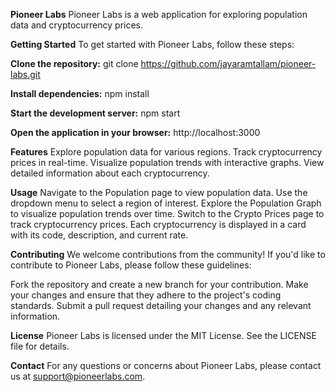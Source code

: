 **Pioneer Labs**
Pioneer Labs is a web application for exploring population data and cryptocurrency prices.

**Getting Started**
To get started with Pioneer Labs, follow these steps:

**Clone the repository:**
git clone https://github.com/jayaramtallam/pioneer-labs.git

**Install dependencies:**
npm install

**Start the development server:**
npm start

**Open the application in your browser:**
http://localhost:3000

**Features**
Explore population data for various regions.
Track cryptocurrency prices in real-time.
Visualize population trends with interactive graphs.
View detailed information about each cryptocurrency.

**Usage**
Navigate to the Population page to view population data.
Use the dropdown menu to select a region of interest.
Explore the Population Graph to visualize population trends over time.
Switch to the Crypto Prices page to track cryptocurrency prices.
Each cryptocurrency is displayed in a card with its code, description, and current rate.

**Contributing**
We welcome contributions from the community! If you'd like to contribute to Pioneer Labs, please follow these guidelines:

Fork the repository and create a new branch for your contribution.
Make your changes and ensure that they adhere to the project's coding standards.
Submit a pull request detailing your changes and any relevant information.

**License**
Pioneer Labs is licensed under the MIT License. See the LICENSE file for details.

**Contact**
For any questions or concerns about Pioneer Labs, please contact us at support@pioneerlabs.com.


